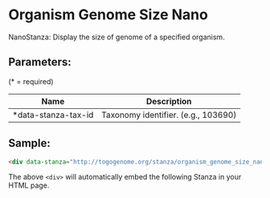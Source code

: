 Organism Genome Size Nano
=========================

NanoStanza: Display the size of genome of a specified organism.

## Parameters:

(* = required)

| Name                | Description                         |
|---------------------|-------------------------------------|
| *data-stanza-tax-id | Taxonomy identifier. (e.g., 103690) |

## Sample:

```html
<div data-stanza="http://togogenome.org/stanza/organism_genome_size_nano" data-stanza-tax-id="103690"></div>
```

The above `<div>` will automatically embed the following Stanza in your HTML page.

<div data-stanza="/stanza/organism_genome_size_nano" data-stanza-tax-id="103690"></div>
